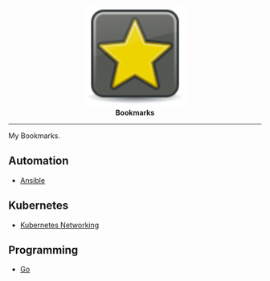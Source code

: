 <p align="center">
  <img width="200" height="200" title="Bookmarks Logo" src="static/rodentia-icons_emblem-new.svg"><br>
  <b>Bookmarks</b><br>
</p>

---

My Bookmarks.

## Automation
- [Ansible](https://github.com/nleiva/ansible-links)

## Kubernetes
- [Kubernetes Networking](https://github.com/nleiva/kubernetes-networking-links)

## Programming
- [Go](https://github.com/nleiva/go-links)